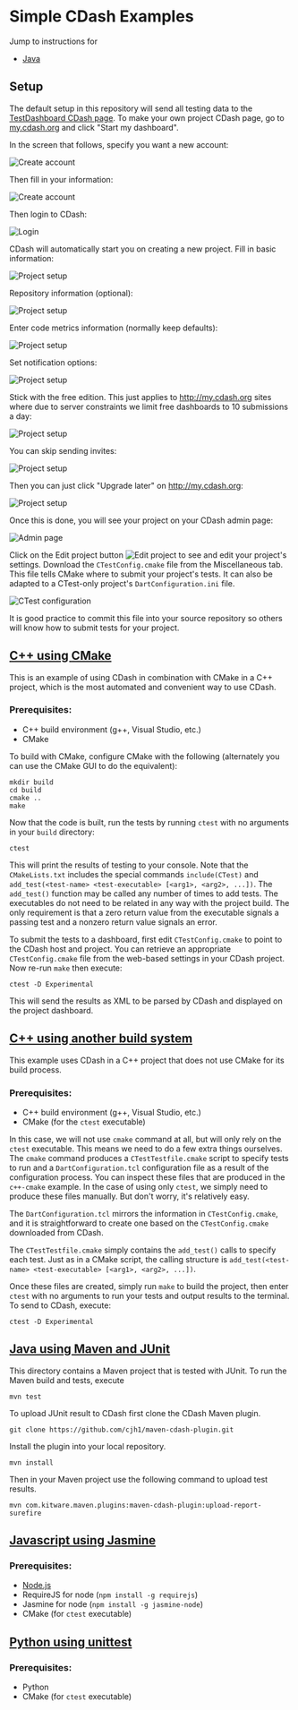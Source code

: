 # Simple CDash Examples

Jump to instructions for
* [Java](#java-using-maven-and-junit)

## Setup

The default setup in this repository will send all testing data to the [TestDashboard CDash page](http://trunk.cdash.org/index.php?project=TestDashboard). To make your own project CDash page, go to [my.cdash.org](http://my.cdash.org/) and click "Start my dashboard".

In the screen that follows, specify you want a new account:

![Create account](images/create-account-1.png)

Then fill in your information:

![Create account](images/create-account-2.png)

Then login to CDash:

![Login](images/login.png)

CDash will automatically start you on creating a new project. Fill in basic information:

![Project setup](images/project-setup-1.png)

Repository information (optional):

![Project setup](images/project-setup-2.png)

Enter code metrics information (normally keep defaults):

![Project setup](images/project-setup-3.png)

Set notification options:

![Project setup](images/project-setup-4.png)

Stick with the free edition. This just applies to http://my.cdash.org sites where due to server constraints we limit free dashboards to 10 submissions a day:

![Project setup](images/project-setup-5.png)

You can skip sending invites:

![Project setup](images/project-setup-6.png)

Then you can just click "Upgrade later" on http://my.cdash.org:

![Project setup](images/project-setup-7.png)

Once this is done, you will see your project on your CDash admin page:

![Admin page](images/main-screen.png)

Click on the Edit project button ![Edit project](images/edit-project-button.png) to see and edit your project's settings. Download the `CTestConfig.cmake` file from the Miscellaneous tab. This file tells CMake where to submit your project's tests. It can also be adapted to a CTest-only project's `DartConfiguration.ini` file.

![CTest configuration](images/ctest-config.png)

It is good practice to commit this file into your source repository so others will know how to submit tests for your project.

## [C++ using CMake](c++-cmake)

This is an example of using CDash in combination with CMake in a C++ project, which is the most automated and convenient way to use CDash.

### Prerequisites:
* C++ build environment (g++, Visual Studio, etc.)
* CMake

To build with CMake, configure CMake with the following (alternately you can use the CMake GUI to do the equivalent):

```
mkdir build
cd build
cmake ..
make
```

Now that the code is built, run the tests by running `ctest` with no arguments in your `build` directory:

```
ctest
```

This will print the results of testing to your console. Note that the `CMakeLists.txt` includes the special commands `include(CTest)` and `add_test(<test-name> <test-executable> [<arg1>, <arg2>, ...])`. The `add_test()` function may be called any number of times to add tests. The executables do not need to be related in any way with the project build. The only requirement is that a zero return value from the executable signals a passing test and a nonzero return value signals an error.

To submit the tests to a dashboard, first edit `CTestConfig.cmake` to point to the CDash host and project. You can retrieve an appropriate `CTestConfig.cmake` file from the web-based settings in your CDash project. Now re-run `make` then execute:

```
ctest -D Experimental
```

This will send the results as XML to be parsed by CDash and displayed on the project dashboard.

## [C++ using another build system](c++-other)

This example uses CDash in a C++ project that does not use CMake for its build process.

### Prerequisites:
* C++ build environment (g++, Visual Studio, etc.)
* CMake (for the `ctest` executable)

In this case, we will not use `cmake` command at all, but will only rely on the `ctest` executable. This means we need to do a few extra things ourselves. The `cmake` command produces a `CTestTestfile.cmake` script to specify tests to run and a `DartConfiguration.tcl` configuration file as a result of the configuration process. You can inspect these files that are produced in the `c++-cmake` example. In the case of using only `ctest`, we simply need to produce these files manually. But don't worry, it's relatively easy.

The `DartConfiguration.tcl` mirrors the information in `CTestConfig.cmake`, and it is straightforward to create one based on the `CTestConfig.cmake` downloaded from CDash.

The `CTestTestfile.cmake` simply contains the `add_test()` calls to specify each test. Just as in a CMake script, the calling structure is `add_test(<test-name> <test-executable> [<arg1>, <arg2>, ...])`.

Once these files are created, simply run `make` to build the project, then enter `ctest` with no arguments to run your tests and output results to the terminal. To send to CDash, execute:

```
ctest -D Experimental
```

## [Java using Maven and JUnit](java)

This directory contains a Maven project that is tested with JUnit. To run the Maven build and tests, execute

    mvn test

To upload JUnit result to CDash first clone the CDash Maven plugin.
    
    git clone https://github.com/cjh1/maven-cdash-plugin.git

Install the plugin into your local repository.

    mvn install

Then in your Maven project use the following command to upload test results.

    mvn com.kitware.maven.plugins:maven-cdash-plugin:upload-report-surefire

## [Javascript using Jasmine](javascript)

### Prerequisites:
* [Node.js](http://nodejs.org/)
* RequireJS for node (`npm install -g requirejs`)
* Jasmine for node (`npm install -g jasmine-node`)
* CMake (for `ctest` executable)

## [Python using unittest](python)

### Prerequisites:
* Python
* CMake (for `ctest` executable)
